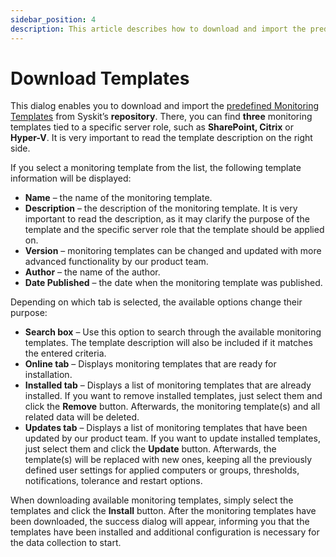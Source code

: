 ```yaml
---
sidebar_position: 4
description: This article describes how to download and import the predefined Monitoring Templates from Syskit’s repository.
---
```


# Download Templates

This dialog enables you to download and import the [predefined Monitoring Templates](predefined-templates.md) from Syskit’s **repository**. There, you can find **three** monitoring templates tied to a specific server role, such as **SharePoint, Citrix** or **Hyper-V**. It is very important to read the template description on the right side.

If you select a monitoring template from the list, the following template information will be displayed:

* **Name** – the name of the monitoring template.
* **Description** – the description of the monitoring template. It is very important to read the description, as it may clarify the purpose of the template and the specific server role that the template should be applied on.
* **Version** – monitoring templates can be changed and updated with more advanced functionality by our product team.
* **Author** – the name of the author.
* **Date Published** – the date when the monitoring template was published.

Depending on which tab is selected, the available options change their purpose:

* **Search box** – Use this option to search through the available monitoring templates. The template description will also be included if it matches the entered criteria.
* **Online tab** – Displays monitoring templates that are ready for installation.
* **Installed tab** – Displays a list of monitoring templates that are already installed. If you want to remove installed templates, just select them and click the **Remove** button. Afterwards, the monitoring template\(s\) and all related data will be deleted.
* **Updates tab** – Displays a list of monitoring templates that have been updated by our product team. If you want to update installed templates, just select them and click the **Update** button. Afterwards, the template\(s\) will be replaced with new ones, keeping all the previously defined user settings for applied computers or groups, thresholds, notifications, tolerance and restart options.

When downloading available monitoring templates, simply select the templates and click the **Install** button. After the monitoring templates have been downloaded, the success dialog will appear, informing you that the templates have been installed and additional configuration is necessary for the data collection to start.

